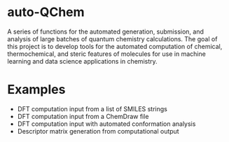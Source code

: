 # auto-QChem

A series of functions for the automated generation, submission, and analysis of large batches of quantum chemistry calculations. The goal of this project is to develop tools for the automated computation of chemical, thermochemical, and steric features of molecules for use in machine learning and data science applications in chemistry.

# Examples
- DFT computation input from a list of SMILES strings
- DFT computation input from a ChemDraw file
- DFT computation input with automated conformation analysis
- Descriptor matrix generation from computational output
